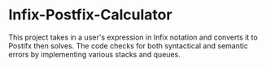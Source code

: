 # Infix-Postfix-Calculator
This project takes in a user's expression in Infix notation and converts it to Postifx then solves.
The code checks for both syntactical and semantic errors by implementing various stacks and queues.

